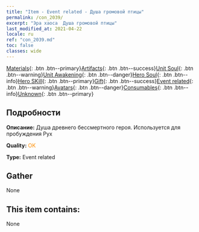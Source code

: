 ```yaml
---
title: "Item - Event related - Душа громовой птицы"
permalink: /con_2039/
excerpt: "Эра хаоса  Душа громовой птицы"
last_modified_at: 2021-04-22
locale: ru
ref: "con_2039.md"
toc: false
classes: wide
---
```

 [Materials](/ItemsRU/){: .btn .btn--primary}[Artifacts](/ItemsRU/Artifacts/){: .btn .btn--success}[Unit Soul](/ItemsRU/UnitSoul/){: .btn .btn--warning}[Unit Awakening](/ItemsRU/UnitAwakening/){: .btn .btn--danger}[Hero Soul](/ItemsRU/HeroSoul/){: .btn .btn--info}[Hero SKill](/ItemsRU/HeroSkill/){: .btn .btn--primary}[Gift](/ItemsRU/Gift/){: .btn .btn--success}[Event related](/ItemsRU/Events/){: .btn .btn--warning}[Avatars](/ItemsRU/Avatars/){: .btn .btn--danger}[Consumables](/ItemsRU/Consumables/){: .btn .btn--info}[Unknown](/ItemsRU/Unknown/){: .btn .btn--primary}

## Подробности
 **Описание:** Душа древнего бессмертного героя. Используется для пробуждения Рух

 **Quality:** <span style="color: #FF8C00">OK</span>

 **Type:** Event related

## Gather

  None

## This item contains:

  None

